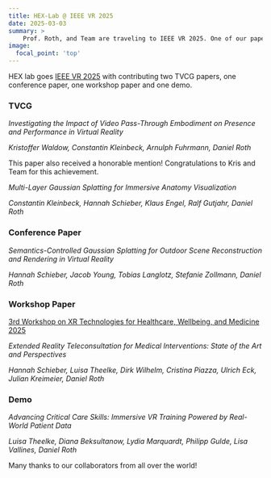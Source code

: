 ```yaml
---
title: HEX-Lab @ IEEE VR 2025 
date: 2025-03-03
summary: >
    Prof. Roth, and Team are traveling to IEEE VR 2025. One of our papers received an Honorable Mention.
image:
  focal_point: 'top'
---
```


HEX lab goes [IEEE VR 2025](http://ieeevr.org/2025/) with contributing two TVCG papers, one conference paper, one workshop paper and one demo.

### TVCG

*Investigating the Impact of Video Pass-Through Embodiment on Presence and Performance in Virtual Reality*

_Kristoffer Waldow, Constantin Kleinbeck, Arnulph Fuhrmann, Daniel Roth_

This paper also received a honorable mention! Congratulations to Kris and Team for this achievement.

*Multi-Layer Gaussian Splatting for Immersive Anatomy Visualization*

_Constantin Kleinbeck, Hannah Schieber, Klaus Engel, Ralf Gutjahr, Daniel Roth_

### Conference Paper
*Semantics-Controlled Gaussian Splatting for Outdoor Scene Reconstruction and Rendering in Virtual Reality*

_Hannah Schieber, Jacob Young, Tobias Langlotz, Stefanie Zollmann, Daniel Roth_


### Workshop Paper
[3rd Workshop on XR Technologies for Healthcare, Wellbeing, and Medicine 2025](https://sites.google.com/view/xrhealth/home)

*Extended Reality Teleconsultation for Medical Interventions: State of the Art and Perspectives*

_Hannah Schieber, Luisa Theelke, Dirk Wilhelm, Cristina Piazza, Ulrich Eck, Julian Kreimeier, Daniel Roth_

### Demo
*Advancing Critical Care Skills: Immersive VR Training Powered by Real-World Patient Data*

_Luisa Theelke, Diana Beksultanow, Lydia Marquardt, Philipp Gulde, Lisa Vallines, Daniel Roth_


Many thanks to our collaborators from all over the world! 



